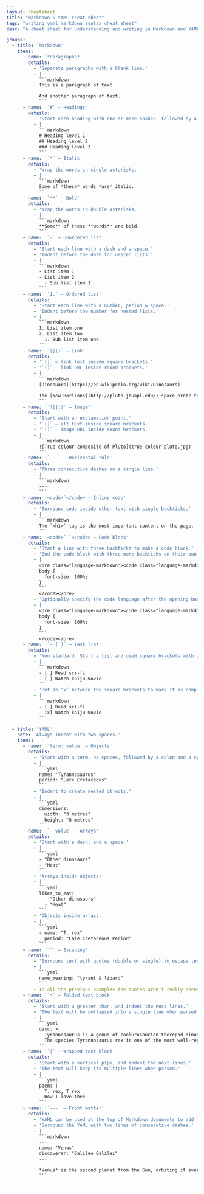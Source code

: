 ```yaml
---
layout: cheatsheet
title: "Markdown & YAML cheat sheet"
tags: "writing yaml markdown syntax cheat sheet"
desc: "A cheat sheet for understanding and writing in Markdown and YAML."

groups:
  - title: 'Markdown'
    items:
      - name: '*Paragraphs*'
        details:
          - 'Separate paragraphs with a blank line.'
          - |
            ```markdown
            This is a paragraph of text.

            And another paragraph of text.
            ```
      - name: '`#` — Headings'
        details:
          - 'Start each heading with one or more hashes, followed by a space.'
          - |
            ```markdown
            # Heading level 1
            ## Heading level 2
            ### Heading level 3
            ```
      - name: '`*` — Italic'
        details:
          - 'Wrap the words in single asterisks.'
          - |
            ```markdown
            Some of *these* words *are* italic.
            ```
      - name: '`**` — Bold'
        details:
          - 'Wrap the words in double asterisks.'
          - |
            ```markdown
            **Some** of these **words** are bold.
            ```
      - name: '`-` — Unordered list'
        details:
          - 'Start each line with a dash and a space.'
          - 'Indent before the dash for nested lists.'
          - |
            ```markdown
            - List item 1
            - List item 2
              - Sub list item 1
            ```
      - name: '`1.` — Ordered list'
        details:
          - 'Start each line with a number, period & space.'
          - 'Indent before the number for nested lists.'
          - |
            ```markdown
            1. List item one
            2. List item two
              1. Sub list item one
            ```
      - name: '`[]()` — Link'
        details:
          - '`[]` — link text inside square brackets.'
          - '`()` — link URL inside round brackets.'
          - |
            ```markdown
            [Dinosuars](https://en.wikipedia.org/wiki/Dinosaurs)

            The [New Horizons](http://pluto.jhuapl.edu/) space probe took photos of Pluto.
            ```
      - name: '`![]()` — Image'
        details:
          - 'Start with an exclamation point.'
          - '`[]` — alt text inside square brackets.'
          - '`()` — image URL inside round brackets.'
          - |
            ```markdown
            ![True colour composite of Pluto](true-colour-pluto.jpg)
            ```
      - name: '`---` — Horizontal rule'
        details:
          - 'Three consecutive dashes on a single line.'
          - |
            ```markdown
            ---
            ```
      - name: '<code>`</code> — Inline code'
        details:
          - 'Surround code inside other text with single backticks.'
          - |
            ```markdown
            The `<h1>` tag is the most important content on the page.
            ```
      - name: '<code>```</code> — Code block'
        details:
          - 'Start a line with three backticks to make a code block.'
          - 'End the code block with three more backticks on their own line.'
          - |
            <pre class="language-markdown"><code class="language-markdown">```
            body {
              font-size: 100%;
            }
            ```
            </code></pre>
          - 'Optionally specify the code language after the opening backticks.'
          - |
            <pre class="language-markdown"><code class="language-markdown">```css
            body {
              font-size: 100%;
            }
            ```
            </code></pre>
      - name: '`- [ ]` — Task list'
        details:
          - 'Non standard. Start a list and used square brackets with a space to denote a task.'
          - |
            ```markdown
            - [ ] Read sci-fi
            - [ ] Watch kaiju movie
            ```
          - 'Put an “x” between the square brackets to mark it as complete.'
          - |
            ```markdown
            - [ ] Read sci-fi
            - [x] Watch kaiju movie
            ```

  - title: 'YAML'
    note: 'Always indent with two spaces.'
    items:
      - name: '`term: value` — Objects'
        details:
          - 'Start with a term, no spaces, followed by a colon and a space.'
          - |
            ```yaml
            name: "Tyrannosaurus"
            period: "Late Cretaceous"
            ```
          - 'Indent to create nested objects.'
          - |
            ```yaml
            dimensions:
              width: "3 metres"
              height: "8 metres"
            ```
      - name: '`- value` — Arrays'
        details:
          - 'Start with a dash, and a space.'
          - |
            ```yaml
            - "Other dinosaurs"
            - "Meat"
            ```
          - 'Arrays inside objects:'
          - |
            ```yaml
            likes_to_eat:
              - "Other dinosaurs"
              - "Meat"
            ```
          - 'Objects inside arrays.'
          - |
            ```yaml
            - name: "T. rex"
              period: "Late Cretaceous Period"
            ```
      - name: '`"` — Escaping'
        details:
          - 'Surround text with quotes (double or single) to escape text.'
          - |
            ```yaml
            name_meaning: "tyrant & lizard"
            ```
          - In all the previous examples the quotes aren’t really necessary. But I find myself almost always adding them for clarity and to prevent myself from having to think about whether I need to escape the or not.
      - name: '`>` — Folded text block'
        details:
          - 'Start with a greater than, and indent the next lines.'
          - 'The text will be collapsed into a single line when parsed.'
          - |
            ```yaml
            desc: >
              Tyrannosaurus is a genus of coelurosaurian theropod dinosaur.
              The species Tyrannosaurus rex is one of the most well-represented of the large theropods.
            ```
      - name: '`|` — Wrapped text block'
        details:
          - 'Start with a vertical pipe, and indent the next lines.'
          - 'The text will keep its multiple lines when parsed.'
          - |
            ```yaml
            poem: |
              T. rex, T.rex
              How I love thee
            ```
      - name: '`---` — Front matter'
        details:
          - 'YAML can be used at the top of Markdown documents to add more structured data.'
          - 'Surround the YAML with two lines of consecutive dashes.'
          - |
            ```markdown
            ---
            name: "Venus"
            discoverer: "Galileo Galilei"
            ---

            *Venus* is the second planet from the Sun, orbiting it every 224.7 Earth days.
            ```

---
```


